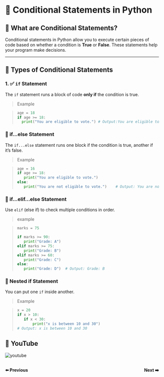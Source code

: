 # 🔀 Conditional Statements in Python

## 🧠 What are Conditional Statements?

Conditional statements in Python allow you to execute certain pieces of code based on whether a condition is **True** or **False**. These statements help your program make decisions.

---

## 🧩 Types of Conditional Statements

### 1. ✅ `if` Statement

The `if` statement runs a block of code **only if** the condition is true.

> Example

>```python
>age = 18
>if age >= 18:
>   print("You are eligible to vote.") # Output:You are eligible to vote.
>```
### 🔁 if...else Statement 
The `if...else` statement runs one block if the condition is true, another if it’s false.

> Example

>```python
>age = 16
>if age >= 18:
>    print("You are eligible to vote.")
>else:
>    print("You are not eligible to vote.")    # Output: You are not eligible to vote
>```
### 🔄 if...elif...else Statement
Use `elif` (else if) to check multiple conditions in order.

> example

>```python
>marks = 75
>
>if marks >= 90:
>    print("Grade: A")
>elif marks >= 75:
>    print("Grade: B")
>elif marks >= 60:
>    print("Grade: C")
>else:
>    print("Grade: D")  # Output: Grade: B
>```
### 🔁 Nested if Statement
You can put one `if` inside another.

> Example

>```python
>x = 20
>if x > 10:
>    if x < 30:
>        print("x is between 10 and 30")
> # Output: x is between 10 and 30
>```

## 🎥 YouTube

![youtube]()

<div style="display: flex; justify-content: space-between; margin-top: 30px;">
  <a
  href="python_chapter_8_python_string.md" style="text-decoration: none; font-weight: bold;">⬅️ Previous</a>
  <a href="python_chapter_10.0_python_list.md" style="text-decoration: none; font-weight: bold;">Next ➡️</a>
</div>